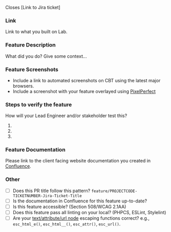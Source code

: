 Closes [Link to Jira ticket]

### Link
Link to what you built on Lab.

### Feature Description
What did you do? Give some context...

### Feature Screenshots
- Include a link to automated screenshots on CBT using the latest major browsers.
- Include a screenshot with your feature overlayed using [PixelPerfect](https://chrome.google.com/webstore/detail/perfectpixel-by-welldonec/dkaagdgjmgdmbnecmcefdhjekcoceebi)

### Steps to verify the feature
How will your Lead Engineer and/or stakeholder test this?

  1.
  1.
  1.

### Feature Documentation
Please link to the client facing website documentation you created in [Confluence]().

### Other
- [ ] Does this PR title follow this pattern? `feature/PROJECTCODE-TICKETNUMBER-Jira-Ticket-Title`
- [ ] Is the documentation in Confluence for this feature up-to-date?
- [ ] Is this feature accessible? (Section 508/WCAG 2.1AA)
- [ ] Does this feature pass all linting on your local? (PHPCS, ESLint, Stylelint)
- [ ] Are your [text/attribute/url node](https://codex.wordpress.org/Data_Validation#Text_Nodes) escaping functions correct? e.g., `esc_html_e()`, `esc_html__()`, `esc_attr()`, `esc_url()`.
